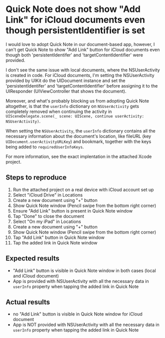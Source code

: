 # Quick Note does not show "Add Link" for iCloud documents even though persistentIdentifier is set  

I would love to adopt Quick Note in our document-based app, however, I can't get Quick Note to show "Add Link" button for iCloud documents even though both 'persistentIdentifer' and 'targetContentIdentifier' were provided.

I don't see the same issue with local documents, where the NSUserActivity is created in code. For iCloud documents, I'm setting the NSUserActivity provided by UIKit do the UIDocument instance and set the 'persistentIdentifer' and 'targetContentIdentifier' before assigning it to the UIResponder (UIViewController that shows the document).

Moreover, and what's probably blocking us from adopting Quick Note altogether, is that the `userInfo` dictionary on `NSUserActivity` gets completely removed when continuing the activity in `UISceneDelegate.scene(_ scene: UIScene, continue userActivity: NSUserActivity)`.

When setting the `NSUserActivity`, the `userInfo` dictionary contains all the necessary information about the document's location, like fileURL (key `UIDocument.userActivityURLKey`) and bookmark, together with the keys being added to `requiredUserInfoKeys`.

For more information, see the exact implentation in the attached Xcode project.

## Steps to reproduce

1. Run the attached project on a real device with iCloud account set up
2. Select "iCloud Drive" in Locations
3. Create a new document using "+" button
4. Show Quick Note window (Pencil swipe from the bottom right corner)
5. Ensure "Add Link" button is present in Quick Note window
6. Tap "Done" to close the document
7. Select "On my iPad" in Locations
8. Create a new document using "+" button
9. Show Quick Note window (Pencil swipe from the bottom right corner)
10. Tap "Add Link" button in Quick Note window
11. Tap the added link in Quick Note window

## Expected results
- "Add Link" button is visible in Quick Note window in both cases (local and iCloud document)
- App is provided with NSUserActivity with all the necessary data in `userInfo` property when tapping the added link in Quick Note

## Actual results
- no "Add Link" button is visible in Quick Note window for iCloud document
- App is NOT provided with NSUserActivity with all the necessary data in `userInfo` property when tapping the added link in Quick Note

